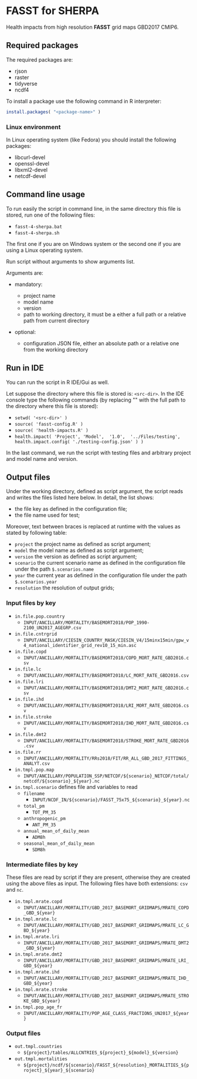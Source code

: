 
# **FASST** for **SHERPA** #

Health impacts from high resolution **FASST** grid maps GBD2017 CMIP6.


## Required packages ##

The required packages are:

 * rjson
 * raster
 * tidyverse
 * ncdf4

To install a package use the following command in R interpreter:
```R
install.packages( "<package-name>" )
```


### Linux environment ###

In Linux operating system (like Fedora) you should install the following packages:

 * libcurl-devel
 * openssl-devel
 * libxml2-devel
 * netcdf-devel


## Command line usage ##

To run easily the script in command line, in the same directory this file is stored, run one of the following files:

 * `fasst-4-sherpa.bat`
 * `fasst-4-sherpa.sh`

The first one if you are on Windows system or the second one if you are using a Linux operating system.


Run script without arguments to show arguments list.

Arguments are:

 * mandatory:
    * project name
    * model name
    * version
    * path to working directory, it must be a either a full path or a relative path from current directory

 * optional:
    * configuration JSON file, either an absolute path or a relative one from the working directory


## Run in IDE ##

You can run the script in R IDE/Gui as well.

Let suppose the directory where this file is stored is: `<src-dir>`.
In the IDE console type the following commands (by replacing "<src-dir>" with the full path to the directory where this file is stored):

 * `setwd( '<src-dir>' )`
 * `source( 'fasst-config.R' )`
 * `source( 'health-impacts.R' )`
 * `health.impact( 'Project', 'Model',  '1.0',  '../Files/testing',  health.impact.config( './testing-config.json' ) )`

In the last command, we run the script with testing files and arbitrary project and model name and version.


## Output files ##

Under the working directory, defined as script argument, the script reads and writes the files listed here below.
In detail, the list shows:

 - the file key as defined in the configuration file;
 - the file name used for test;

Moreover, text between braces is replaced at runtime with the values as stated by following table:

 - `project`
        the project name as defined as script argument;
 - `model`
        the model name as defined as script argument;
 - `version`
        the version as defined as script argument;
 - `scenario`
        the current scenario name as defined in the configuration file under the path
        `$.scenarios.name`
 - `year`
        the current year as defined in the configuration file under the path
        `$.scenarios.year`
 - `resolution`
        the resolution of output grids;

### Input files by key ###
 - `in.file.pop.country`
     - `INPUT/ANCILLARY/MORTALITY/BASEMORT2018/POP_1990-2100_UN2017_AGEGRP.csv`
 - `in.file.cntrgrid`
     - `INPUT/ANCILLARY/CIESIN_COUNTRY_MASK/CIESIN_V4/15minx15min/gpw_v4_national_identifier_grid_rev10_15_min.asc`
 - `in.file.copd`
     - `INPUT/ANCILLARY/MORTALITY/BASEMORT2018/COPD_MORT_RATE_GBD2016.csv`
 - `in.file.lc`
     - `INPUT/ANCILLARY/MORTALITY/BASEMORT2018/LC_MORT_RATE_GBD2016.csv`
 - `in.file.lri`
     - `INPUT/ANCILLARY/MORTALITY/BASEMORT2018/DMT2_MORT_RATE_GBD2016.csv`
 - `in.file.ihd`
     - `INPUT/ANCILLARY/MORTALITY/BASEMORT2018/LRI_MORT_RATE_GBD2016.csv`
 - `in.file.stroke`
     - `INPUT/ANCILLARY/MORTALITY/BASEMORT2018/IHD_MORT_RATE_GBD2016.csv`
 - `in.file.dmt2`
     - `INPUT/ANCILLARY/MORTALITY/BASEMORT2018/STROKE_MORT_RATE_GBD2016.csv`
 - `in.file.rr`
     - `INPUT/ANCILLARY/MORTALITY/RRs2018/FIT/RR_ALL_GBD_2017_FITTINGS_ANALYT.csv`
 - `in.tmpl.pop.map`
     - `INPUT/ANCILLARY/POPULATION_SSP/NETCDF/${scenario}_NETCDF/total/netcdf/${scenario}_${year}.nc`
 - `in.tmpl.scenario` defines file and variables to read
     - `filename`
         - `INPUT/NCDF_IN/${scenario}/FASST_75x75_${scenario}_${year}.nc`
     - `total_pm`
         - `TOT_PM_35`
     - `anthropogenic_pm`
         - `ANT_PM_35`
     - `annual_mean_of_daily_mean`
         - `ADM8h`
     - `seasonal_mean_of_daily_mean`
         - `SDM8h`

### Intermediate files by key ###
These files are read by script if they are present, otherwise they are created using the above files as input.
The following files have both extensions: `csv` and `nc`.

 - `in.tmpl.mrate.copd`
     - `INPUT/ANCILLARY/MORTALITY/GBD_2017_BASEMORT_GRIDMAPS/MRATE_COPD_GBD_${year}`
 - `in.tmpl.mrate.lc`
     - `INPUT/ANCILLARY/MORTALITY/GBD_2017_BASEMORT_GRIDMAPS/MRATE_LC_GBD_${year}`
 - `in.tmpl.mrate.lri`
     - `INPUT/ANCILLARY/MORTALITY/GBD_2017_BASEMORT_GRIDMAPS/MRATE_DMT2_GBD_${year}`
 - `in.tmpl.mrate.dmt2`
     - `INPUT/ANCILLARY/MORTALITY/GBD_2017_BASEMORT_GRIDMAPS/MRATE_LRI_GBD_${year}`
 - `in.tmpl.mrate.ihd`
     - `INPUT/ANCILLARY/MORTALITY/GBD_2017_BASEMORT_GRIDMAPS/MRATE_IHD_GBD_${year}`
 - `in.tmpl.mrate.stroke`
     - `INPUT/ANCILLARY/MORTALITY/GBD_2017_BASEMORT_GRIDMAPS/MRATE_STROKE_GBD_${year}`
 - `in.tmpl.pop_age_fr`
     - `INPUT/ANCILLARY/MORTALITY/POP_AGE_CLASS_FRACTIONS_UN2017_${year}`

### Output files ###
 - `out.tmpl.countries`
     - `${project}/tables/ALLCNTRIES_${project}_${model}_${version}`
 - `out.tmpl.mortalities`
     - `${project}/ncdf/${scenario}/FASST_${resolution}_MORTALITIES_${project}_${year}_${scenario}`

